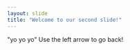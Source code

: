 ```yaml
---
layout: slide
title: "Welcome to our second slide!"
---
```

"yo yo yo"
Use the left arrow to go back!
